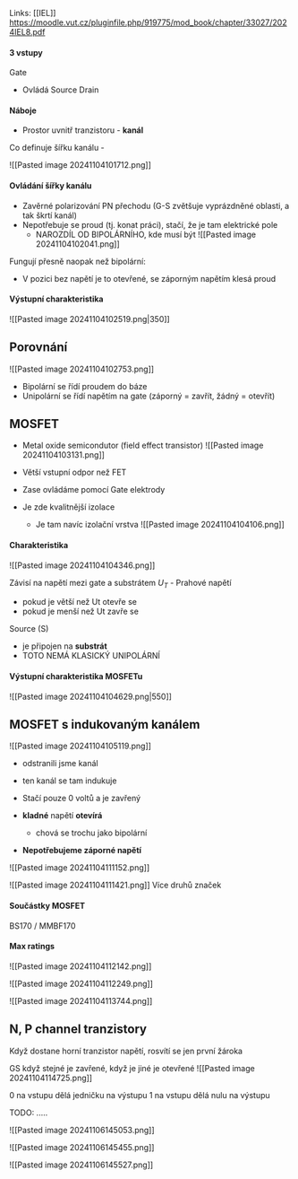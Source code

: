 Links: [[IEL]]
https://moodle.vut.cz/pluginfile.php/919775/mod_book/chapter/33027/2024IEL8.pdf

#### 3 vstupy
Gate 
- Ovládá
Source 
Drain



#### Náboje
- Prostor uvnitř tranzistoru - **kanál**

Co definuje šířku kanálu -

![[Pasted image 20241104101712.png]]

#### Ovládání šířky kanálu
- Zavěrné polarizování PN přechodu (G-S zvětšuje vyprázdněné oblasti, a tak škrtí kanál)
- Nepotřebuje se proud (tj. konat práci), stačí, že je tam elektrické pole
	- NAROZDÍL OD BIPOLÁRNÍHO, kde musí být
![[Pasted image 20241104102041.png]]

Fungují přesně naopak než bipolární:
- V pozici bez napětí je to otevřené, se záporným napětím klesá proud

#### Výstupní charakteristika
![[Pasted image 20241104102519.png|350]]

## Porovnání
![[Pasted image 20241104102753.png]]
- Bipolární se řídí proudem do báze
- Unipolární se řídí napětím na gate (záporný = zavřít, žádný = otevřít)


## MOSFET
- Metal oxide semicondutor (field effect transistor)
![[Pasted image 20241104103131.png]]
- Větší vstupní odpor než FET

- Zase ovládáme pomocí Gate elektrody
- Je zde kvalitnější izolace
	- Je tam navíc izolační vrstva
![[Pasted image 20241104104106.png]]
#### Charakteristika
![[Pasted image 20241104104346.png]]

Závisí na napětí mezi gate a substrátem
$U_T$ - Prahové napětí
- pokud je větší než Ut otevře se
- pokud je menší než Ut zavře se

Source (S)
- je připojen na **substrát**
- TOTO NEMÁ KLASICKÝ UNIPOLÁRNÍ

#### Výstupní charakteristika MOSFETu
![[Pasted image 20241104104629.png|550]]

## MOSFET s indukovaným kanálem
![[Pasted image 20241104105119.png]]
- odstranili jsme kanál
- ten kanál se tam indukuje

- Stačí pouze 0 voltů a je zavřený
- **kladné** napětí **otevírá**
	- chová se trochu jako bipolární
- **Nepotřebujeme záporné napětí**

![[Pasted image 20241104111152.png]]

![[Pasted image 20241104111421.png]]
Více druhů značek

#### Součástky MOSFET
BS170 / MMBF170

#### Max ratings
![[Pasted image 20241104112142.png]]

![[Pasted image 20241104112249.png]]


![[Pasted image 20241104113744.png]]


## N, P channel tranzistory


Když dostane horní tranzistor napětí, rosvítí se jen první žároka

GS když stejné je zavřené, když je jiné je otevřené
![[Pasted image 20241104114725.png]]

0 na vstupu dělá jedničku na výstupu
1 na vstupu dělá nulu na výstupu


TODO: .....


![[Pasted image 20241106145053.png]]

![[Pasted image 20241106145455.png]]

![[Pasted image 20241106145527.png]]
